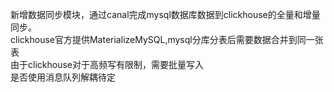 新增数据同步模块，通过canal完成mysql数据库数据到clickhouse的全量和增量同步。  
clickhouse官方提供MaterializeMySQL,mysql分库分表后需要数据合并到同一张表  
由于clickhouse对于高频写有限制，需要批量写入  
是否使用消息队列解耦待定  